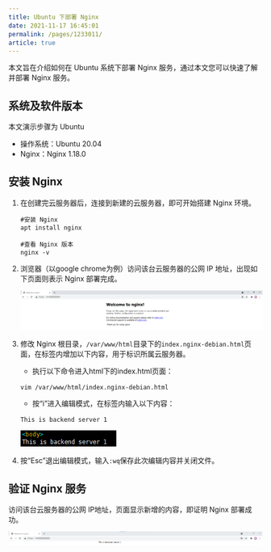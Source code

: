 ```yaml
---
title: Ubuntu 下部署 Nginx 
date: 2021-11-17 16:45:01
permalink: /pages/1233011/
article: true
---
```


本文旨在介绍如何在 Ubuntu 系统下部署 Nginx 服务，通过本文您可以快速了解并部署 Nginx 服务。

## 系统及软件版本

本文演示步骤为 Ubuntu

+ 操作系统：Ubuntu 20.04
+ Nginx：Nginx 1.18.0

## 安装 Nginx

1. 在创建完云服务器后，连接到新建的云服务器，即可开始搭建 Nginx 环境。

   ```
   #安装 Nginx
   apt install nginx
   
   #查看 Nginx 版本
   nginx -v
   ```

2. 浏览器（以google chrome为例）访问该台云服务器的公网 IP 地址，出现如下页面则表示 Nginx 部署完成。

   ![nginx默认页面](../pic/nginx-default.png)

3. 修改 Nginx 根目录，`/var/www/html`目录下的`index.nginx-debian.html`页面，在<body></body>标签内增加以下内容，用于标识所属云服务器。

   + 执行以下命令进入html下的index.html页面：

   ```
   vim /var/www/html/index.nginx-debian.html
   ```

   + 按“i”进入编辑模式，在<body></body>标签内输入以下内容：

   ```
   This is backend server 1
   ```

   ![编辑index页面](../pic/edit-index.png)

4. 按“Esc”退出编辑模式，输入`:wq`保存此次编辑内容并关闭文件。

## 验证 Nginx 服务

访问该台云服务器的公网 IP地址，页面显示新增的内容，即证明 Nginx 部署成功。

![nginx修改后页面](../pic/nginx-edit.png)
